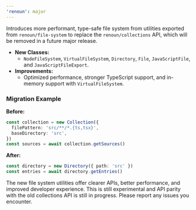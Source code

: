 ```yaml
---
'renoun': major
---
```


Introduces more performant, type-safe file system from utilities exported from `renoun/file-system` to replace the `renoun/collections` API, which will be removed in a future major release.

- **New Classes:**
  - `NodeFileSystem`, `VirtualFileSystem`, `Directory`, `File`, `JavaScriptFile`, and `JavaScriptFileExport`.
- **Improvements:**
  - Optimized performance, stronger TypeScript support, and in-memory support with `VirtualFileSystem`.

### Migration Example

**Before:**

```typescript
const collection = new Collection({
  filePattern: 'src/**/*.{ts,tsx}',
  baseDirectory: 'src',
})
const sources = await collection.getSources()
```

**After:**

```typescript
const directory = new Directory({ path: 'src' })
const entries = await directory.getEntries()
```

The new file system utilities offer clearer APIs, better performance, and improved developer experience. This is still experimental and API parity with the old collections API is still in progress. Please report any issues you encounter.

